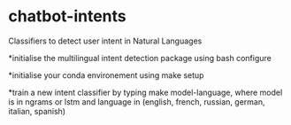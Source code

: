 # chatbot-intents
Classifiers to detect user intent in Natural Languages

*initialise the multilingual intent detection package using bash configure

*initialise your conda environement using make setup

*train a new intent classifier by typing make model-language, where model is in ngrams or lstm and language in (english, french, russian, german, italian, spanish)
